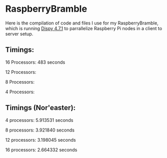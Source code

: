 # RaspberryBramble
Here is the compilation of code and files I use for my RaspberryBramble, which is running [Dispy 4.7.1](http://dispy.sourceforge.net/#) to parrallelize Raspberry Pi nodes in a client to server setup.


## Timings:
16 Processors: 483 seconds

12 Processors: 

8  Processors: 

4  Processors:



## Timings (Nor'easter):
4 processors: 5.913531 seconds

8 processors: 3.921840 seconds

12 processors: 3.198045 seconds

16 processors: 2.664332 seconds
